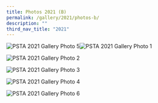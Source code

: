 ```yaml
---
title: Photos 2021 (B)
permalink: /gallery/2021/photos-b/
description: ""
third_nav_title: "2021"
---
```

![PSTA 2021 Gallery Photo 5](/images/Photos%202021/2021-psa-2.jpg)![PSTA 2021 Gallery Photo 1](/images/Photos%202021/2021-president-1.jpg) 

![PSTA 2021 Gallery Photo 2](/images/Photos%202021/2021-president-2.jpg)

![PSTA 2021 Gallery Photo 3](/images/Photos%202021/2021-psta-1.jpg)

![PSTA 2021 Gallery Photo 4](/images/Photos%202021/2021-psa-1.jpg)

![PSTA 2021 Gallery Photo 6](/images/Photos%202021/2021-pta-1.jpg)